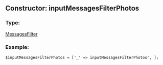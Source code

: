 ## Constructor: inputMessagesFilterPhotos  

### Type: 

[MessagesFilter](../types/MessagesFilter.md)
### Example:

```
$inputMessagesFilterPhotos = ['_' => inputMessagesFilterPhotos', ];
```